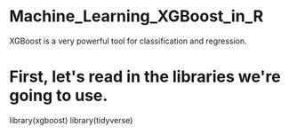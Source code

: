 # Machine_Learning_XGBoost_in_R
XGBoost is a very powerful tool for classification and regression.
# First, let's read in the libraries we're going to use.
library(xgboost)
library(tidyverse)

